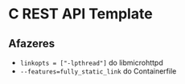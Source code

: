 # C REST API Template

## Afazeres

* `linkopts = ["-lpthread"]` do libmicrohttpd
* `--features=fully_static_link` do Containerfile
